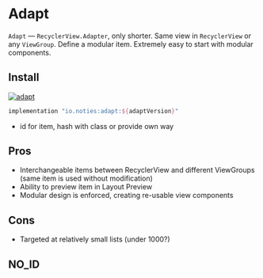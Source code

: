 # Adapt

`Adapt` &mdash; `RecyclerView.Adapter`, only shorter. Same view in `RecyclerView` or any `ViewGroup`.
Define a modular item. Extremely easy to start with modular components.

## Install

[![adapt](https://img.shields.io/maven-central/v/io.noties/adapt.svg?label=adapt)](http://search.maven.org/#search|ga|1|g%3A%22io.noties%22%20AND%20a%3A%22adapt%22)

```gradle
implementation "io.noties:adapt:${adaptVersion}"
```

* id for item, hash with class or provide own way


## Pros
* Interchangeable items between RecyclerView and different ViewGroups (same item is used without modification)
* Ability to preview item in Layout Preview
* Modular design is enforced, creating re-usable view components

## Cons
* Targeted at relatively small lists (under 1000?)

## NO_ID
